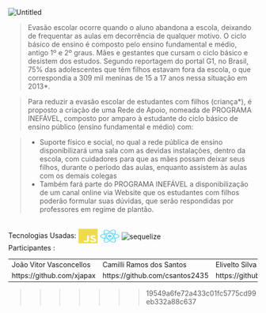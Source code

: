 
 
![Untitled](https://user-images.githubusercontent.com/88462714/172705129-62c2e3b1-b178-4b41-b1e1-eb22fd9d1bb0.png)
 
> Evasão escolar ocorre quando o aluno abandona a escola, deixando de frequentar as aulas em decorrência de qualquer motivo. 
O ciclo básico de ensino é composto pelo ensino fundamental e médio, antigo 1º e 2º graus. 
Mães e gestantes que cursam o ciclo básico e desistem dos estudos.
Segundo reportagem do portal G1, no Brasil, 75% das adolescentes que têm filhos estavam fora da escola, o que correspondia a 309 mil meninas de 15 a 17 anos nessa situação em 2013*.<p>
  
> Para reduzir a evasão escolar de estudantes com filhos (criança*), é proposto a criação de uma Rede de Apoio, nomeada de PROGRAMA INEFÁVEL, composto por amparo à estudante
  do ciclo básico de ensino público (ensino fundamental e médio) com:
  
 > + Suporte físico e social, no qual a rede pública de ensino disponibilizará uma sala com as devidas instalações, dentro da escola, com cuidadores para que as mães possam deixar seus filhos, durante o período das aulas, enquanto assistem às aulas com os demais colegas
  > + Também fará parte do PROGRAMA INEFÁVEL a disponibilização de um canal online via Website que os estudantes com filhos poderão formular suas dúvidas, que serão respondidas por professores em regime de plantão.
  
  
 
  <div style="display: inline_block"><br>
   Tecnologias Usadas:
  <img align="center" alt="Js" height="30" width="40" src="https://raw.githubusercontent.com/devicons/devicon/master/icons/javascript/javascript-plain.svg">
  <img align="center" alt="React" height="30" width="40" src="https://raw.githubusercontent.com/devicons/devicon/master/icons/react/react-original.svg">
  <img align="center" alt="sequelize" height="30" width="40" src="https://cdn.jsdelivr.net/gh/devicons/devicon/icons/sequelize/sequelize-original.svg" />
   </div>
 
  <table>
   <tr>
     Participantes :
     <td>João Vitor Vasconcellos</td>
     <td>Camilli Ramos dos Santos</td>
     <td>Elivelto Silva</td>
     <td>Matheus Barbosa Ferreira</td>
   </tr>
    <tr>
     <td>https://github.com/xjapax</td>
     <td>https://github.com/csantos2435</td>
     <td>https://github.com/elivelto7</td>
     <td>https://github.com/math3us2021</td>
   </tr>
    
  </table>
    

  
  
 

   
  



>>>>>>> 19549a6fe72a433c01fc5775cd99eb332a88c637
